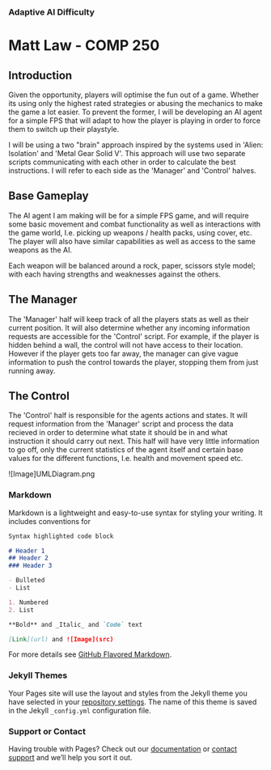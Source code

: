 ### Adaptive AI Difficulty
# Matt Law - COMP 250

## Introduction
Given the opportunity, players will optimise the fun out of a game. Whether its using only the highest rated strategies or abusing the mechanics to make the game a lot easier. To prevent the former, I will be developing an AI agent for a simple FPS that will adapt to how the player is playing in order to force them to switch up their playstyle. 

I will be using a two "brain" approach inspired by the systems used in 'Alien: Isolation' and 'Metal Gear Solid V'. This approach will use two separate scripts communicating with each other in order to calculate the best instructions. I will refer to each side as the 'Manager' and 'Control' halves.

## Base Gameplay
The AI agent I am making will be for a simple FPS game, and will require some basic movement and combat functionality as well as interactions with the game world, I.e. picking up weapons / health packs, using cover, etc. The player will also have similar capabilities as well as access to the same weapons as the AI.

Each weapon will be balanced around a rock, paper, scissors style model; with each having strengths and weaknesses against the others.

## The Manager
The 'Manager' half will keep track of all the players stats as well as their current position. It will also determine whether any incoming information requests are accessible for the 'Control' script. For example, if the player is hidden behind a wall, the control will not have access to their location. However if the player gets too far away, the manager can give vague information to push the control towards the player, stopping them from just running away.

## The Control
The 'Control' half is responsible for the agents actions and states. It will request information from the 'Manager' script and process the data recieved in order to determine what state it should be in and what instruction it should carry out next. This half will have very little information to go off, only the current statistics of the agent itself and certain base values for the different functions, I.e. health and movement speed etc.

![Image]UMLDiagram.png

### Markdown

Markdown is a lightweight and easy-to-use syntax for styling your writing. It includes conventions for

```markdown
Syntax highlighted code block

# Header 1
## Header 2
### Header 3

- Bulleted
- List

1. Numbered
2. List

**Bold** and _Italic_ and `Code` text

[Link](url) and ![Image](src)
```

For more details see [GitHub Flavored Markdown](https://guides.github.com/features/mastering-markdown/).

### Jekyll Themes

Your Pages site will use the layout and styles from the Jekyll theme you have selected in your [repository settings](https://github.com/ML215002/AdaptiveAIDifficulty/settings). The name of this theme is saved in the Jekyll `_config.yml` configuration file.

### Support or Contact

Having trouble with Pages? Check out our [documentation](https://help.github.com/categories/github-pages-basics/) or [contact support](https://github.com/contact) and we’ll help you sort it out.
